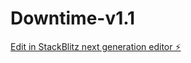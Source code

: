 # Downtime-v1.1

[Edit in StackBlitz next generation editor ⚡️](https://stackblitz.com/~/github.com/greezytoes/Downtime-v1.1)